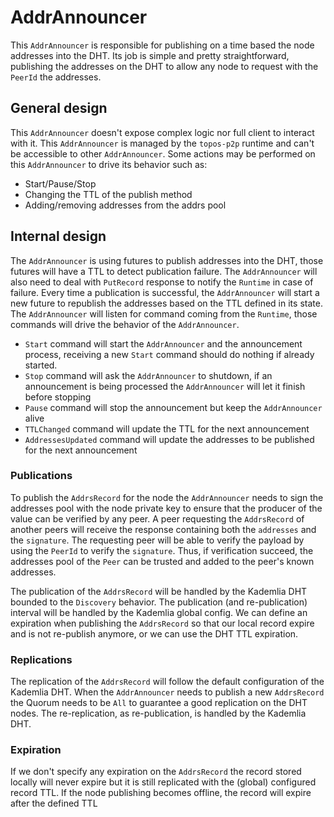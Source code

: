 # AddrAnnouncer

This `AddrAnnouncer` is responsible for publishing on a time based the node addresses into the DHT.
Its job is simple and pretty straightforward, publishing the addresses on the DHT to allow any node to request with the `PeerId` the addresses.

## General design

This `AddrAnnouncer` doesn't expose complex logic nor full client to interact with it. This `AddrAnnouncer` is managed by the `topos-p2p` runtime and can't be accessible to other `AddrAnnouncer`.
Some actions may be performed on this `AddrAnnouncer` to drive its behavior such as:

- Start/Pause/Stop
- Changing the TTL of the publish method
- Adding/removing addresses from the addrs pool

## Internal design

The `AddrAnnouncer` is using futures to publish addresses into the DHT, those futures will have a TTL to detect publication failure.
The `AddrAnnouncer` will also need to deal with `PutRecord` response to notify the `Runtime` in case of failure. Every time a publication is successful, the `AddrAnnouncer` will start a new future to republish the addresses based on the TTL defined in its state.
The `AddrAnnouncer` will listen for command coming from the `Runtime`, those commands will drive the behavior of the `AddrAnnouncer`.

- `Start` command will start the `AddrAnnouncer` and the announcement process, receiving a new `Start` command should do nothing if already started.
- `Stop` command will ask the `AddrAnnouncer` to shutdown, if an announcement is being processed the `AddrAnnouncer` will let it finish before stopping
- `Pause` command will stop the announcement but keep the `AddrAnnouncer` alive
- `TTLChanged` command will update the TTL for the next announcement
- `AddressesUpdated` command will update the addresses to be published for the next announcement

### Publications

To publish the `AddrsRecord` for the node the `AddrAnnouncer` needs to sign the addresses pool with the node private key to ensure that the producer of the value can be verified by any peer.
A peer requesting the `AddrsRecord` of another peers will receive the response containing both the `addresses` and the `signature`. The requesting peer will be able to verify the payload by using the `PeerId` to verify the `signature`.
Thus, if verification succeed, the addresses pool of the `Peer` can be trusted and added to the peer's known addresses.

The publication of the `AddrsRecord` will be handled by the Kademlia DHT bounded to the `Discovery` behavior. The publication (and re-publication) interval will be handled by the Kademlia global config.
We can define an expiration when publishing the `AddrsRecord` so that our local record expire and is not re-publish anymore, or we can use the DHT TTL expiration.

### Replications

The replication of the `AddrsRecord` will follow the default configuration of the Kademlia DHT. When the `AddrAnnouncer` needs to publish a new `AddrsRecord` the Quorum needs to be `All` to guarantee a good replication on the DHT nodes.
The re-replication, as re-publication, is handled by the Kademlia DHT.

### Expiration

If we don't specify any expiration on the `AddrsRecord` the record stored locally will never expire but it is still replicated with the (global) configured record TTL.
If the node publishing becomes offline, the record will expire after the defined TTL
